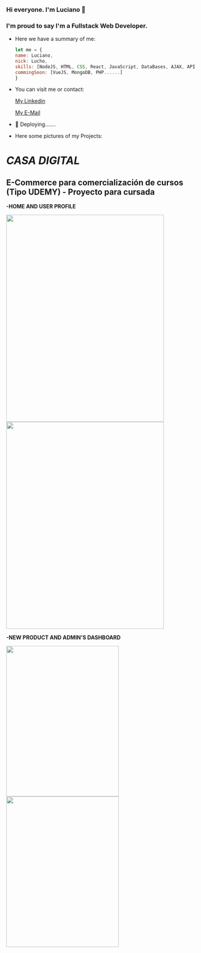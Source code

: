 ### Hi everyone. I'm Luciano 👋

### I'm proud to say I'm a Fullstack Web Developer.

<!--
**segural/segural** is a ✨ _special_ ✨ repository because its `README.md` (this file) appears on your GitHub profile.
-->

- Here we have a summary of me:

   ```javascript
   let me = {
   name: Luciano,
   nick: Lucho,
   skills: [NodeJS, HTML, CSS, React, JavaScript, DataBases, AJAX, APIs, Bootstrap],
   commingSoon: [VueJS, MongoDB, PHP......]
   }
   ```

- You can visit me or contact:
   
   [My Linkedin](https://www.linkedin.com/in/lugabsegura/)

   [My E-Mail](MailTo:luciano.g.segura@gmail.com)


- 🔭 Deploying.......
- Here some pictures of my Projects:

<h1><i>CASA DIGITAL</i></h1>
<h2>E-Commerce para comercialización de cursos (Tipo UDEMY) - Proyecto para cursada</h2>

<b>-HOME AND USER PROFILE</b>

   <img src="https://user-images.githubusercontent.com/75506631/122454652-031f1980-cf82-11eb-9211-424f7e52a841.jpg" width="420" height="550"> <img src="https://user-images.githubusercontent.com/75506631/122454948-4083a700-cf82-11eb-8928-0aa575e383fb.jpg" width="420" height="550">
        
<b>-NEW PRODUCT AND ADMIN'S DASHBOARD</b>

   <img src="https://user-images.githubusercontent.com/75506631/122454971-45485b00-cf82-11eb-9d13-2cef1f582c14.jpg" width="300" height="400"> <img src="https://user-images.githubusercontent.com/75506631/122454988-4aa5a580-cf82-11eb-8ae5-d9a686993eb1.jpg" width="300" height="400">
